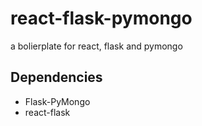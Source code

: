 # react-flask-pymongo
a bolierplate for react, flask and pymongo


## Dependencies

- Flask-PyMongo
- react-flask